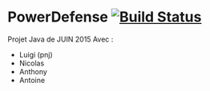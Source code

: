 # PowerDefense [![Build Status](https://magnum.travis-ci.com/r0cknfire/PowerDefense.svg?token=UCynxUmR3YWNRy2CiTvC)](https://magnum.travis-ci.com/r0cknfire/PowerDefense)
Projet Java de JUIN 2015
Avec :
* Luigi (pnj)
* Nicolas
* Anthony
* Antoine

